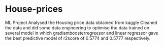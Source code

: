 # House-prices
ML Project
Analysed the Housing price data obtained from kaggle
Cleaned the data and did some data engineering to optimise the data
trained on several model in which gradiantboosterregreesor and linear regressor gave the best predictive model of r2score of 0.5774 and 0.5777 respectively.
